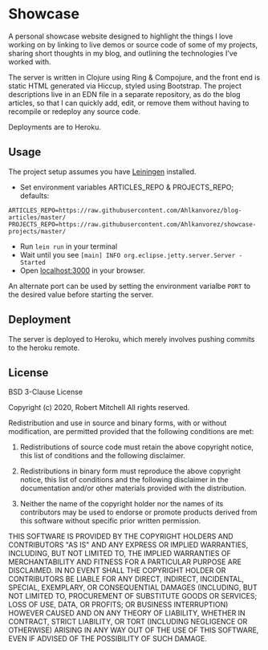 # Showcase

A personal showcase website designed to highlight the things I love
working on by linking to live demos or source code of some of my
projects, sharing short thoughts in my blog, and outlining the
technologies I've worked with.

The server is written in Clojure using Ring & Compojure, and the front
end is static HTML generated via Hiccup, styled using Bootstrap. The
project descriptions live in an EDN file in a separate repository, as
do the blog articles, so that I can quickly add, edit, or remove them
without having to recompile or redeploy any source code.

Deployments are to Heroku.

## Usage

The project setup assumes you have [Leiningen](https://leiningen.org/)
installed.

- Set environment variables ARTICLES_REPO & PROJECTS_REPO; defaults:
```
ARTICLES_REPO=https://raw.githubusercontent.com/Ahlkanvorez/blog-articles/master/
PROJECTS_REPO=https://raw.githubusercontent.com/Ahlkanvorez/showcase-projects/master/
```
- Run `lein run` in your terminal
- Wait until you see `[main] INFO org.eclipse.jetty.server.Server - Started`
- Open [localhost:3000](http://localhost:3000) in your browser.

An alternate port can be used by setting the environment varialbe `PORT`
to the desired value before starting the server.

## Deployment

The server is deployed to Heroku, which merely involves pushing commits
to the heroku remote.

## License

BSD 3-Clause License

Copyright (c) 2020, Robert Mitchell
All rights reserved.

Redistribution and use in source and binary forms, with or without
modification, are permitted provided that the following conditions are met:

1. Redistributions of source code must retain the above copyright notice, this
   list of conditions and the following disclaimer.

2. Redistributions in binary form must reproduce the above copyright notice,
   this list of conditions and the following disclaimer in the documentation
   and/or other materials provided with the distribution.

3. Neither the name of the copyright holder nor the names of its
   contributors may be used to endorse or promote products derived from
   this software without specific prior written permission.

THIS SOFTWARE IS PROVIDED BY THE COPYRIGHT HOLDERS AND CONTRIBUTORS "AS IS"
AND ANY EXPRESS OR IMPLIED WARRANTIES, INCLUDING, BUT NOT LIMITED TO, THE
IMPLIED WARRANTIES OF MERCHANTABILITY AND FITNESS FOR A PARTICULAR PURPOSE ARE
DISCLAIMED. IN NO EVENT SHALL THE COPYRIGHT HOLDER OR CONTRIBUTORS BE LIABLE
FOR ANY DIRECT, INDIRECT, INCIDENTAL, SPECIAL, EXEMPLARY, OR CONSEQUENTIAL
DAMAGES (INCLUDING, BUT NOT LIMITED TO, PROCUREMENT OF SUBSTITUTE GOODS OR
SERVICES; LOSS OF USE, DATA, OR PROFITS; OR BUSINESS INTERRUPTION) HOWEVER
CAUSED AND ON ANY THEORY OF LIABILITY, WHETHER IN CONTRACT, STRICT LIABILITY,
OR TORT (INCLUDING NEGLIGENCE OR OTHERWISE) ARISING IN ANY WAY OUT OF THE USE
OF THIS SOFTWARE, EVEN IF ADVISED OF THE POSSIBILITY OF SUCH DAMAGE.